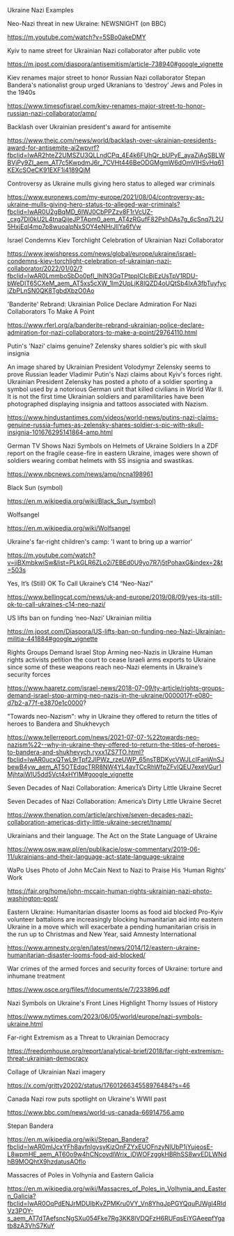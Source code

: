 Ukraine Nazi Examples

Neo-Nazi threat in new Ukraine: NEWSNIGHT (on BBC)

https://m.youtube.com/watch?v=5SBo0akeDMY

Kyiv to name street for Ukrainian Nazi collaborator after public vote

https://m.jpost.com/diaspora/antisemitism/article-738940#google_vignette

Kiev renames major street to honor Russian Nazi collaborator
Stepan Bandera's nationalist group urged Ukranians to ‘destroy’ Jews and Poles in the 1940s

https://www.timesofisrael.com/kiev-renames-major-street-to-honor-russian-nazi-collaborator/amp/

Backlash over Ukrainian president's award for antisemite

https://www.thejc.com/news/world/backlash-over-ukrainian-presidents-award-for-antisemite-ai2wpvrf?fbclid=IwAR2hteZ2UMSZU3QLLndCPq_4E4k6FUhQr_bUPyE_ayaZiAgSBLWBVjPy9ZI_aem_AT7c5KwpdmJ6r_7CVHt446BeODGMgmW6dOmVIHSvHq61KEXcSOeCK91EXF1i4189QjM

Controversy as Ukraine mulls giving hero status to alleged war criminals

https://www.euronews.com/my-europe/2021/08/04/controversy-as-ukraine-mulls-giving-hero-status-to-alleged-war-criminals?fbclid=IwAR0U2gBqMD_6IWJ0CbPPZzv8F1rVcUZ-_cxg7Dl0kU2L4tnaQijeJPTApm0_aem_AT4zRGufF82PshDAs7g_6cSnq7L2U5HxjEql4mp7p8wuoalpNxSOY4eNHrJllYa6fVw

Israel Condemns Kiev Torchlight Celebration of Ukrainian Nazi Collaborator

https://www.jewishpress.com/news/global/europe/ukraine/israel-condemns-kiev-torchlight-celebration-of-ukrainian-nazi-collaborator/2022/01/02/?fbclid=IwAR0LmmboSbDo0pfI_lhIN3GqTPtppICIcBjEzUsTpV1RDU-bWeDIT65CXeM_aem_AT5xs5cXW_1lm2UpLjK8lQZD4oUQtSb4IxA3fbTuyfyciZbPLnSN0QK8TgbdXbzO0Ao

'Banderite' Rebrand: Ukrainian Police Declare Admiration For Nazi Collaborators To Make A Point

https://www.rferl.org/a/banderite-rebrand-ukrainian-police-declare-admiration-for-nazi-collaborators-to-make-a-point/29764110.html

Putin's 'Nazi' claims genuine? Zelensky shares soldier’s pic with skull insignia

An image shared by Ukrainian President Volodymyr Zelensky seems to prove Russian leader Vladimir Putin's Nazi claims about Kyiv's forces right. Ukrainian President Zelensky has posted a photo of a soldier sporting a symbol used by a notorious German unit that killed civilians in World War II. It is not the first time Ukrainian soldiers and paramilitaries have been photographed displaying insignia and tattoos associated with Nazism.

https://www.hindustantimes.com/videos/world-news/putins-nazi-claims-genuine-russia-fumes-as-zelensky-shares-soldier-s-pic-with-skull-insignia-101676295141864-amp.html

German TV Shows Nazi Symbols on Helmets of Ukraine Soldiers
In a ZDF report on the fragile cease-fire in eastern Ukraine, images were shown of soldiers wearing combat helmets with SS insignia and swastikas.

https://www.nbcnews.com/news/amp/ncna198961

Black Sun (symbol)

https://en.m.wikipedia.org/wiki/Black_Sun_(symbol)

Wolfsangel

https://en.m.wikipedia.org/wiki/Wolfsangel

Ukraine's far-right children's camp: 'I want to bring up a warrior'

https://m.youtube.com/watch?v=jiBXmbkwiSw&list=PLkGLR6ZLo2i7EBEd0U9yo7R7j5tPohaxG&index=2&t=503s

Yes, It’s (Still) OK To Call Ukraine’s C14 “Neo-Nazi”

https://www.bellingcat.com/news/uk-and-europe/2019/08/09/yes-its-still-ok-to-call-ukraines-c14-neo-nazi/

US lifts ban on funding ‘neo-Nazi’ Ukrainian militia

https://m.jpost.com/Diaspora/US-lifts-ban-on-funding-neo-Nazi-Ukrainian-militia-441884#google_vignette

Rights Groups Demand Israel Stop Arming neo-Nazis in Ukraine
Human rights activists petition the court to cease Israeli arms exports to Ukraine since some of these weapons reach neo-Nazi elements in Ukraine’s security forces

https://www.haaretz.com/israel-news/2018-07-09/ty-article/rights-groups-demand-israel-stop-arming-neo-nazis-in-the-ukraine/0000017f-e080-d7b2-a77f-e3870e1c0000?

"Towards neo-Nazism": why in Ukraine they offered to return the titles of heroes to Bandera and Shukhevych

https://www.tellerreport.com/news/2021-07-07-%22towards-neo-nazism%22--why-in-ukraine-they-offered-to-return-the-titles-of-heroes-to-bandera-and-shukhevych.ryxx1ZS7TO.html?fbclid=IwAR0ucxQTwL9rTpf2JIPWz_rzeUWP_65nsTBDKycVWJLcIFanWnSJbewB4yw_aem_AT5OTEdqcTRR8NW4YL4avTCcRhWfpZFvlQEU7exeVGur1MjhtajWIU5dd5Vct4xHYIM#google_vignette

Seven Decades of Nazi Collaboration: America’s Dirty Little Ukraine Secret

Seven Decades of Nazi Collaboration: America’s Dirty Little Ukraine Secret

https://www.thenation.com/article/archive/seven-decades-nazi-collaboration-americas-dirty-little-ukraine-secret/tnamp/

Ukrainians and their language. The Act on the State Language of Ukraine

https://www.osw.waw.pl/en/publikacje/osw-commentary/2019-06-11/ukrainians-and-their-language-act-state-language-ukraine

WaPo Uses Photo of John McCain Next to Nazi to Praise His ‘Human Rights’ Work

https://fair.org/home/john-mccain-human-rights-ukrainian-nazi-photo-washington-post/

Eastern Ukraine: Humanitarian disaster looms as food aid blocked
Pro-Kyiv volunteer battalions are increasingly blocking humanitarian aid into eastern Ukraine in a move which will exacerbate a pending humanitarian crisis in the run up to Christmas and New Year, said Amnesty International

https://www.amnesty.org/en/latest/news/2014/12/eastern-ukraine-humanitarian-disaster-looms-food-aid-blocked/

War crimes of the armed forces and security forces of Ukraine: torture and inhumane treatment

https://www.osce.org/files/f/documents/e/7/233896.pdf

Nazi Symbols on Ukraine's Front Lines Highlight Thorny Issues of History

https://www.nytimes.com/2023/06/05/world/europe/nazi-symbols-ukraine.html

Far-right Extremism as a Threat to Ukrainian Democracy

https://freedomhouse.org/report/analytical-brief/2018/far-right-extremism-threat-ukrainian-democracy

Collage of Ukrainian Nazi imagery

https://x.com/gritty20202/status/1760126634558976484?s=46

Canada Nazi row puts spotlight on Ukraine's WWII past

https://www.bbc.com/news/world-us-canada-66914756.amp

Stepan Bandera

https://en.m.wikipedia.org/wiki/Stepan_Bandera?fbclid=IwAR0mIJcxYFh8avfnlgysyKizOnFZYxEUOFnzyNIUbP1jYujeosE-L8wpmHE_aem_AT60o9w4hCNcoydlWrix_jDWOFzggkHBRhSS8wvEDLWNdhB9MOQhtX9hzdatusAOflo

Massacres of Poles in Volhynia and Eastern Galicia

https://en.m.wikipedia.org/wiki/Massacres_of_Poles_in_Volhynia_and_Eastern_Galicia?fbclid=IwAR0OqPdENJrMDUIbKvZPMKru0VY_Vn8YhqJpPGYQquPJWgI4RIdVz3POY-s_aem_AT7dTAefsncNgSXu054Fke7Rg3KK8IVDQFzH6RUFqsEiYGAeepfYgatb8zA3VhS7KuY

